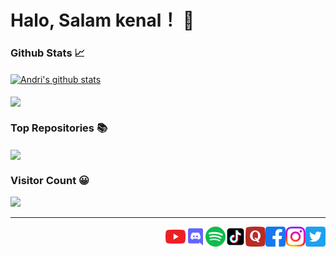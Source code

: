 # Halo, Salam kenal！ 👋

### Github Stats 📈

<a href="https://github-readme-stats.vercel.app/api?username=mlutfiariski&show_icons=true&include_all_commits=true&theme=dark">
  <img align="center" src="https://github-readme-stats.vercel.app/api?username=mlutfiariski&show_icons=true&include_all_commits=true&theme=dark" alt="Andri's github stats">
</a>

<br>
<br>

<a href="https://github-readme-stats.vercel.app/api/top-langs/?username=mlutfiariski&layout=compact&theme=dark">
  <img align="center" src="https://github-readme-stats.vercel.app/api/top-langs/?username=mlutfiariski&layout=compact&theme=dark">
</a>

### Top Repositories 📚

<a href="https://github.com/mlutfiariski/mlutfiariski.github.io">
  <img align="center" src="https://github-readme-stats.vercel.app/api/pin/?username=mlutfiariski&repo=mlutfiariski.github.io&theme=dark" />
</a>
<br>


### Visitor Count 😀
<img src="https://profile-counter.glitch.me/mlutfiariski/count.svg" />

<hr>


<a href="https://twitter.com/hauscoding">
  <img align="right" alt="Haus Coding | Twitter" width="32px" src="icon/twitter.png" />
</a>

<a href="https://www.instagram.com/andri_firman_975">
  <img align="right" alt="Haus Coding | Instagram" width="32px" src="icon/instagram.png" />
</a>

<a href="https://facebook.com/hako975">
  <img align="right" alt="Haus Coding | Facebook" width="32px" src="icon/facebook.png" />
</a>

<a href="https://quora.com/profile/Andri-Firman-Saputra">
  <img align="right" alt="Haus Coding | Quora" width="32px" src="icon/quora.png" />
</a>

<a href="https://www.tiktok.com/@haus_coding">
  <img align="right" alt="Haus Coding | Tik Tok" width="32px" src="icon/tiktok.png" />
</a>

<a href="https://open.spotify.com/user/31l2hgwbxiaifmognzvu5ecxfvdu">
  <img align="right" alt="Haus Coding | Spotify" width="32px" src="icon/spotify.png" />
</a>

<a href="https://discord.gg/hdVYKE9Rk7">
  <img align="right" alt="Haus Coding | Discord" width="32px" src="icon/discord.png" />
</a>

<a href="https://youtube.com/hauscoding">
  <img align="right" alt="Haus Coding | YouTube" width="32px" src="icon/youtube.png" />
</a>

<!--
**mlutfiariski/mlutfiariski** is a ✨ _special_ ✨ repository because its `README.md` (this file) appears on your GitHub profile.

Here are some ideas to get you started:

- 🔭 I’m currently working on ...
- 🌱 I’m currently learning ...
- 👯 I’m looking to collaborate on ...
- 🤔 I’m looking for help with ...
- 💬 Ask me about ...
- 📫 How to reach me: ...
- 😄 Pronouns: ...
- ⚡ Fun fact: ...
-->
